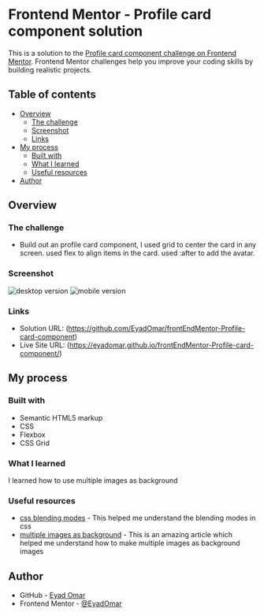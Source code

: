 # Frontend Mentor - Profile card component solution

This is a solution to the [Profile card component challenge on Frontend Mentor](https://www.frontendmentor.io/challenges/profile-card-component-cfArpWshJ). Frontend Mentor challenges help you improve your coding skills by building realistic projects.

## Table of contents

- [Overview](#overview)
  - [The challenge](#the-challenge)
  - [Screenshot](#screenshot)
  - [Links](#links)
- [My process](#my-process)
  - [Built with](#built-with)
  - [What I learned](#what-i-learned)
  - [Useful resources](#useful-resources)
- [Author](#author)

## Overview

### The challenge

- Build out an profile card component, I used grid to center the card in any screen. used flex to align items in the card. used :after to add the avatar.

### Screenshot

![desktop version](desktop.jpg)
![mobile version](mobile.jpg)

### Links

- Solution URL: (https://github.com/EyadOmar/frontEndMentor-Profile-card-component)
- Live Site URL: (https://eyadomar.github.io/frontEndMentor-Profile-card-component/)

## My process

### Built with

- Semantic HTML5 markup
- CSS
- Flexbox
- CSS Grid

### What I learned

I learned how to use multiple images as background

### Useful resources

- [css blending modes](https://alligator.io/css/exploring-blend-modes/) - This helped me understand the blending modes in css
- [multiple images as background](https://www.geeksforgeeks.org/how-to-set-multiple-background-images-using-css/) - This is an amazing article which helped me understand how to make multiple images as background images

## Author

- GitHub - [Eyad Omar](https://github.com/EyadOmar)
- Frontend Mentor - [@EyadOmar](https://www.frontendmentor.io/profile/EyadOmar)
